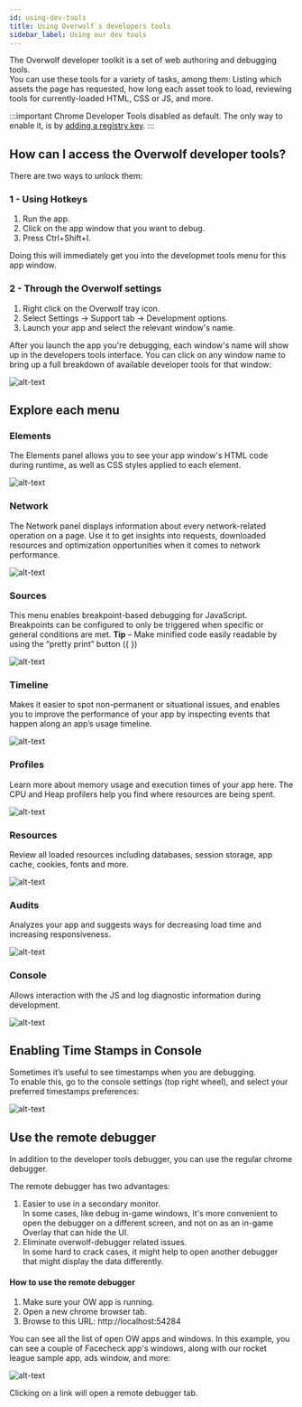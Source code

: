 ```yaml
---
id: using-dev-tools
title: Using Overwolf`s developers tools
sidebar_label: Using our dev tools
---
```


The Overwolf developer toolkit is a set of web authoring and debugging tools.  
You can use these tools for a variety of tasks, among them: Listing which assets the page has requested, how long each asset took to load, reviewing tools for currently-loaded HTML, CSS or JS, and more.

:::important
Chrome Developer Tools disabled as default. The only way to enable it, is by [adding a registry key](../topics/enable-dev-tools#download-registry-key).
:::

## How can I access the Overwolf developer tools?

There are two ways to unlock them:

### 1 - Using Hotkeys

1. Run the app.
2. Click on the app window that you want to debug.
3. Press Ctrl+Shift+I.

Doing this will immediately get you into the developmet tools menu for this app window.

### 2 - Through the Overwolf settings

1. Right click on the Overwolf tray icon.
2. Select Settings → Support tab → Development options.
3. Launch your app and select the relevant window's name.

After you launch the app you're debugging, each window's name will show up in the developers tools interface. You can click on any window name to bring up a full breakdown of available developer tools for that window:

![alt-text](assets/dev-tools-1.jpg)

## Explore each menu

### Elements

The Elements panel allows you to see your app window's HTML code during runtime, as well as CSS styles applied to each element.

![alt-text](assets/dev-tools-2.jpg)

### Network

The Network panel displays information about every network-related operation on a page. Use it to get insights into requests, downloaded resources and optimization opportunities when it comes to network performance.

![alt-text](assets/dev-tools-3.jpg)

### Sources

This menu enables breakpoint-based debugging for JavaScript. Breakpoints can be configured to only be triggered when specific or general conditions are met.
**Tip** – Make minified code easily readable by using the “pretty print” button ({ })

![alt-text](assets/dev-tools-4.jpg)

### Timeline

Makes it easier to spot non-permanent or situational issues, and enables you to improve the performance of your app by inspecting events that happen along an app’s usage timeline.

![alt-text](assets/dev-tools-5.jpg)

### Profiles

Learn more about memory usage and execution times of your app here. The CPU and Heap profilers help you find where resources are being spent.

![alt-text](assets/dev-tools-6.jpg)

### Resources

Review all loaded resources including databases, session storage, app cache, cookies, fonts and more.

![alt-text](assets/dev-tools-7.jpg)

### Audits

Analyzes your app and suggests ways for decreasing load time and increasing responsiveness.

![alt-text](assets/dev-tools-8.jpg)

### Console

Allows interaction with the JS and log diagnostic information during development.

![alt-text](assets/dev-tools-9.jpg)

## Enabling Time Stamps in Console

Sometimes it’s useful to see timestamps when you are debugging.  
To enable this, go to the console settings (top right wheel), and select your preferred timestamps preferences:

![alt-text](assets/dev-tools-10.png)

## Use the remote debugger

In addition to the developer tools debugger, you can use the regular chrome debugger.  

The remote debugger has two advantages:

1. Easier to use in a secondary monitor.  
   In some cases, like debug in-game windows, it's more convenient to open the debugger on a different screen, and not on as an in-game Overlay that can hide the UI.
2. Eliminate overwolf-debugger related issues.  
  In some hard to crack cases, it might help to open another debugger that might display the data differently.

  #### How to use the remote debugger

  1. Make sure your OW app is running.
  2. Open a new chrome browser tab.
  3. Browse to this URL: http://localhost:54284
  
You can see all the list of open OW apps and windows.  In this example, you can see a couple of Facecheck app's windows, along with our rocket league sample app, ads window, and more:

![alt-text](assets/dev-tools-11.png)

Clicking on a link will open a remote debugger tab.
